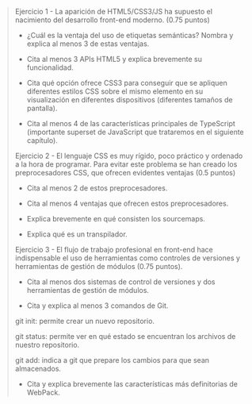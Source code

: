> Ejercicio 1 - La aparición de HTML5/CSS3/JS ha supuesto el nacimiento del desarrollo front-end moderno. (0.75 puntos)
>
>* ¿Cuál es la ventaja del uso de etiquetas semánticas? Nombra y explica al
menos 3 de estas ventajas.
>
>* Cita al menos 3 APIs HTML5 y explica brevemente su funcionalidad.
>
>* Cita qué opción ofrece CSS3 para conseguir que se apliquen diferentes estilos
CSS sobre el mismo elemento en su visualización en diferentes dispositivos
(diferentes tamaños de pantalla).
>
>* Cita al menos 4 de las características principales de TypeScript (importante
superset de JavaScript que trataremos en el siguiente capítulo).
>
> Ejercicio 2 - El lenguaje CSS es muy rígido, poco práctico y ordenado a la hora de programar. Para
evitar este problema se han creado los preprocesadores CSS, que ofrecen evidentes
ventajas (0.5 puntos)
>
>* Cita al menos 2 de estos preprocesadores.
>
>* Cita al menos 4 ventajas que ofrecen estos preprocesadores.
>
>* Explica brevemente en qué consisten los sourcemaps.
>
>* Explica qué es un transpilador.
>
> Ejercicio 3 - El flujo de trabajo profesional en front-end hace indispensable el uso de herramientas
como controles de versiones y herramientas de gestión de módulos (0.75 puntos).
>
>* Cita al menos dos sistemas de control de versiones y dos herramientas de
gestión de módulos.
>
>* Cita y explica al menos 3 comandos de Git.
>
> git init: permite crear un nuevo repositorio.
>
> git status: permite ver en qué estado se encuentran los archivos de nuestro repositorio.
>
> git add: indica a git que prepare los cambios para que sean almacenados.
>
>* Cita y explica brevemente las características más definitorias de WebPack.
>
> 